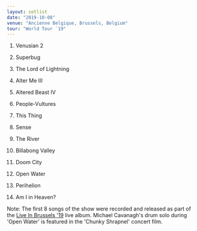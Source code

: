 ```yaml
---
layout: setlist
date: "2019-10-08"
venue: "Ancienne Belgique, Brussels, Belgium"
tour: "World Tour `19"
---
```



 1. Venusian 2

 2. Superbug

 3. The Lord of Lightning

 4. Alter Me III

 5. Altered Beast IV

 6. People-Vultures

 7. This Thing

 8. Sense

 9. The River

10. Billabong Valley

11. Doom City

12. Open Water

13. Perihelion

14. Am I in Heaven?


Note: The first 8 songs of the show were recorded and released as part of
the [Live In Brussels '19](/releases/live-in-brussels-2019) live album. Michael Cavanagh's drum solo
during 'Open Water' is featured in the 'Chunky Shrapnel' concert film.
